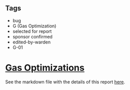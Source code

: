 ## Tags

- bug
- G (Gas Optimization)
- selected for report
- sponsor confirmed
- edited-by-warden
- G-01

# [Gas Optimizations](https://github.com/code-423n4/2022-12-tessera-findings/issues/21) 

See the markdown file with the details of this report [here](https://github.com/code-423n4/2022-12-tessera-findings/blob/main/data/gzeon-G.md).